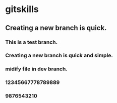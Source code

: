 # gitskills
## Creating a new branch is quick.
### This is a test branch.
### Creating a new branch is quick and simple.
### midify file in dev branch.
### 12345667778789889
### 9876543210
